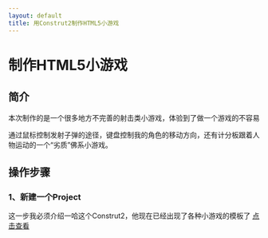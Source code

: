 ```yaml
---
layout: default
title: 用Construt2制作HTML5小游戏
---
```


# 制作HTML5小游戏
## 简介
本次制作的是一个很多地方不完善的射击类小游戏，体验到了做一个游戏的不容易

通过鼠标控制发射子弹的途径，键盘控制我的角色的移动方向，还有计分板跟着人物运动的一个“劣质”佛系小游戏。
## 操作步骤
### 1、新建一个Project
这一步我必须介绍一哈这个Construt2，他现在已经出现了各种小游戏的模板了
[点击查看](D:\新建文件夹\游戏用图\博客截图1.png)

